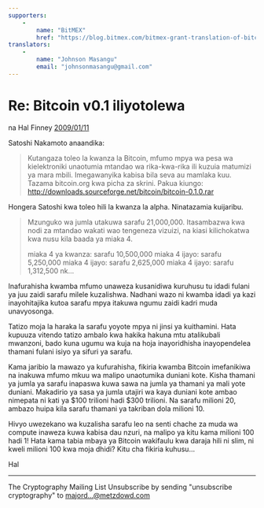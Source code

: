 ```yaml
---
supporters: 
    - 
        name: "BitMEX"
        href: "https://blog.bitmex.com/bitmex-grant-translation-of-bitcoin-content-into-african-languages/"
translators: 
    - 
        name: "Johnson Masangu"
        email: "johnsonmasangu@gmail.com"
---
```

# Re: Bitcoin v0.1 iliyotolewa

na Hal Finney [2009/01/11](https://web.archive.org/web/20190712071421/https://www.mail-archive.com/cryptography@metzdowd.com/msg10152.html)

<LanguageDropdown/>

Satoshi Nakamoto anaandika:

> Kutangaza toleo la kwanza la Bitcoin, mfumo mpya wa pesa wa kielektroniki unaotumia mtandao wa rika-kwa-rika ili kuzuia matumizi ya mara mbili. 
> Imegawanyika kabisa bila seva au mamlaka kuu.
> Tazama bitcoin.org kwa picha za skrini.
> Pakua kiungo: http://downloads.sourceforge.net/bitcoin/bitcoin-0.1.0.rar


Hongera Satoshi kwa toleo hili la kwanza la alpha. Ninatazamia kuijaribu.

> Mzunguko wa jumla utakuwa sarafu 21,000,000. Itasambazwa kwa nodi za mtandao wakati wao tengeneza vizuizi, na kiasi kilichokatwa kwa nusu kila baada ya miaka 4.
>
> miaka 4 ya kwanza: sarafu 10,500,000
> miaka 4 ijayo: sarafu 5,250,000
> miaka 4 ijayo: sarafu 2,625,000
> miaka 4 ijayo: sarafu 1,312,500
> nk...

Inafurahisha kwamba mfumo unaweza kusanidiwa kuruhusu tu idadi fulani ya juu zaidi sarafu milele kuzalishwa. Nadhani wazo ni kwamba idadi ya kazi inayohitajika kutoa sarafu mpya itakuwa ngumu zaidi kadri muda unavyosonga. 

Tatizo moja la haraka la sarafu yoyote mpya ni jinsi ya kuithamini. Hata kupuuza vitendo
tatizo ambalo kwa hakika hakuna mtu atalikubali mwanzoni, bado kuna ugumu wa kuja na  hoja inayoridhisha inayopendelea thamani fulani isiyo ya sifuri ya sarafu. 

Kama jaribio la mawazo ya kufurahisha, fikiria kwamba Bitcoin imefanikiwa na inakuwa mfumo mkuu wa malipo unaotumika duniani kote. Kisha thamani ya jumla ya sarafu inapaswa kuwa sawa na jumla ya thamani ya mali yote duniani. Makadirio ya sasa ya jumla utajiri wa kaya duniani kote ambao nimepata ni kati ya $100 trilioni hadi $300 trilioni. Na sarafu milioni 20, ambazo huipa kila sarafu thamani ya takriban dola milioni 10. 

Hivyo uwezekano wa kuzalisha sarafu leo ​​na senti chache za muda wa compute inaweza kuwa kabisa dau nzuri, na malipo ya kitu kama milioni 100 hadi 1! Hata kama tabia mbaya ya Bitcoin wakifaulu kwa daraja hili ni slim, ni kweli milioni 100 kwa moja dhidi? Kitu cha fikiria kuhusu...

Hal

---------------------------------------------------------------------
The Cryptography Mailing List
Unsubscribe by sending "unsubscribe cryptography" to majord...@metzdowd.com

